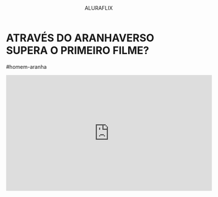 <html>

<head>
     <link rel="stylesshet" href="styles.css" />
     <title>Aluraflix</title>
</head>

<body>

<header>ALURAFLIX</header>

<div>
  <h1>ATRAVÉS DO ARANHAVERSO SUPERA O PRIMEIRO FILME?</h1>
  <p>#homem-aranha</p>
</div>

<div>
   <iframe width="560" height="315" src="https://www.youtube.com/embed/gt_fAE1Eg2Q?si=yFyTv4baNQdlUTS4" title="YouTube video player" frameborder="0" allow="accelerometer; autoplay; clipboard-write; encrypted-media; gyroscope; picture-in-picture; web-share" referrerpolicy="strict-origin-when-cross-origin" allowfullscreen></iframe>
</div>


</body>


</html>
